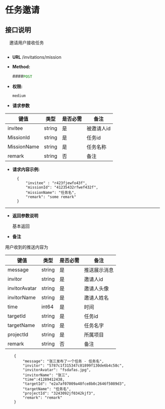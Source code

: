# 任务邀请

## 接口说明

　邀请用户接收任务

## 


* **URL**
        /invitations/mission

* **Method:**
  
  ####<font color=green>`POST`</font>

* **权限:**

  `medium`

*  **请求参数**

**键值** | **类型** | **是否必需** | **备注**
---------|----------|--------------|---------
invitee|string|是|被邀请人id
MissionId|string|是|任务id
MissionName|string|是|任务名称
remark|string|否|备注

* **请求内容示例:**


        { 
            "invitee" : "r423fjewfo43f",
            "missionId": "41235432rfwef432f",
            "missionName": "任务名",
            "remark": "some remark"
        }
--- 
*  **返回参数说明**

    基本返回
    
*  **备注**

用户收到的推送内容为

**键值** | **类型** | **是否必需** | **备注**
---------|----------|--------------|---------
message    |string |是 |推送展示消息
invitor    |string |是 |邀请人id
invitorAvatar|string|是|邀请人头像
invitorName|string|是|邀请人姓名
time|int64|是|时间
targetId    |string |是 |任务id
targetName    |string |是 |任务名字
projectId|string|是|所属项目
remark    |string |否 |备注

        {
            "message": "张三发布了一个任务 - 任务名",
            "invitor": "5787c1f315347c01899f130de6b4c58c",
            "invitorAvatar": "fsdafas.jpg",
            "invitorName": "张三",
            "time":41289412438,
            "targetId": "e2a7af07009a48fce8b0c2646f5089d3",
            "targetName": "任务名",
            "projectId": "3243092jf0342kjf3",
            "remark": "remark"
        }